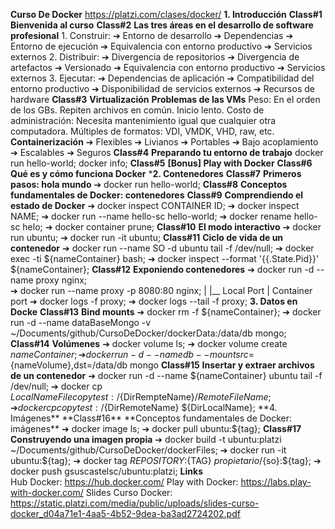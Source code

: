 **Curso De Docker**
   https://platzi.com/clases/docker/
**1. Introducción**
    **Class#1**
        **Bienvenida al curso**
    **Class#2**
        **Las tres áreas en el desarrollo de software profesional**
            1. Construir:
                ➔ Entorno de desarrollo
                ➔ Dependencias
                ➔ Entorno de ejecución
                ➔ Equivalencia con entorno productivo
                ➔ Servicios externos
            2. Distribuir:
                ➔ Divergencia de repositorios
                ➔ Divergencia de artefactos
                ➔ Versionado
                ➔ Equivalencia con entorno productivo
                ➔ Servicios externos
         3. Ejecutar:
                ➔ Dependencias de aplicación
                ➔ Compatibilidad del entorno productivo
                ➔ Disponibilidad de servicios externos
                ➔ Recursos de hardware
    **Class#3**
        **Virtualización**
            **Problemas de las VMs**
                Peso:
                    En el orden de los GBs. Repiten archivos en común. Inicio lento.
                Costo de administración:
                    Necesita mantenimiento igual que cualquier otra computadora.
                Múltiples de formatos:
                    VDI, VMDK, VHD, raw, etc.
            **Containerización**
                ➔ Flexibles
                ➔ Livianos
                ➔ Portables
                ➔ Bajo acoplamiento
                ➔ Escalables
                ➔ Seguros
    **Class#4**
        **Preparando tu entorno de trabajo**
            docker run hello-world;
            docker info;
    **Class#5**
        **[Bonus] Play with Docker**
    **Class#6**
        **Qué es y cómo funciona Docker**
***2. Contenedores**
    **Class#7**
        **Primeros pasos: hola mundo**
            ➔ docker run hello-world;
    **Class#8**
        **Conceptos fundamentales de Docker: contenedores**
    **Class#9**
        **Comprendiendo el estado de Docker**
            ➔ docker inspect CONTAINER ID;
            ➔ docker inspect NAME;
            ➔ docker run --name hello-sc hello-world;
            ➔ docker rename hello-sc helo;
            ➔ docker container prune;<!-- Remove all containers. -->
    **Class#10**
        **El modo interactivo**
            ➔ docker run ubuntu;<!-- Create docker with Ubuntu. -->
            ➔ docker run -it ubuntu; <!-- Running container in interactive mode-->
    **Class#11**
        **Ciclo de vida de un contenedor**
            ➔ docker run --name SO -d ubuntu tail -f /dev/null;
            ➔ docker exec -ti ${nameContainer} bash;
            ➔ docker inspect --format '{{.State.Pid}}' ${nameContainer};
    **Class#12**
        **Exponiendo contenedores**
            ➔ docker run -d --name proxy nginx;      
            ➔ docker run --name proxy -p 8080:80 nginx;
                                           |   |__
                                       Local Port | 
                                            Container port
            ➔ docker logs -f proxy;
            ➔ docker logs --tail -f proxy;
**3. Datos en Docke**
    **Class#13**
        **Bind mounts**
            ➔ docker rm -f ${nameContainer};
            ➔ docker run -d --name dataBaseMongo -v ~/Documents/github/CursoDeDocker/dockerData:/data/db mongo;
    **Class#14**
        **Volúmenes**
            ➔ docker volume ls;
            ➔ docker volume create ${nameContainer};
            ➔ docker run -d --name db --mount src=${nameVolume},dst=/data/db mongo
    **Class#15**
        **Insertar y extraer archivos de un contenedor**
            ➔ docker run -d --name ${nameContainer} ubuntu tail -f /dev/null;
            ➔ docker cp ${LocalNameFile} copytest:/${DirRempteName}/${RemoteFileName};
            ➔ docker cp copytest:/${DirRemoteName} ${DirLocalName};
**4. Imágenes**
    **Class#16**
        **Conceptos fundamentales de Docker: imágenes**
            ➔ docker image ls;
            ➔ docker pull ubuntu:${tag};
    **Class#17**
        **Construyendo una imagen propia**
            ➔ docker build -t ubuntu:platzi ~/Documents/github/CursoDeDocker/dockerFiles;
            ➔ docker run -it ubuntu:${tag};
            ➔ docker tag ${REPOSITORY}:${TAG} ${propietario}/${so}:${tag};
            ➔ docker push gsuscastelsc/ubuntu:platzi;
**Links**       
    Hub Docker:
        https://hub.docker.com/
    Play with Docker:
        https://labs.play-with-docker.com/
    Slides Curso Docker:
        https://static.platzi.com/media/public/uploads/slides-curso-docker_d04a71e1-4aa5-4b52-9dea-ba3ad2724202.pdf